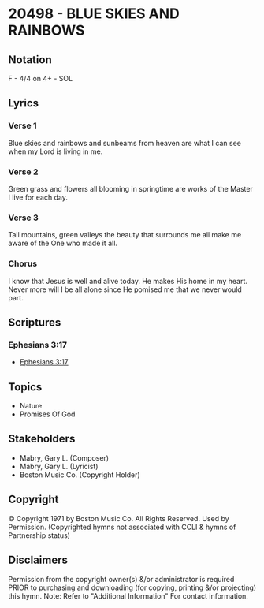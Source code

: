 # 20498 - BLUE SKIES AND RAINBOWS

## Notation

F - 4/4 on 4+ - SOL

## Lyrics

### Verse 1

Blue skies and rainbows and sunbeams from heaven are what I can see when  my Lord is living in me.

### Verse 2

Green grass and flowers all blooming in springtime are works of the Master I live for each day.

### Verse 3

Tall mountains, green valleys the beauty that surrounds me all make me aware of the One who made it all.

### Chorus

I know that Jesus is well and alive today. He makes His home in my heart. Never more will I be all alone since He pomised me that we never would part.


## Scriptures

### Ephesians 3:17

- [Ephesians 3:17](https://www.biblegateway.com/passage/?search=Ephesians%203%3A17)


## Topics

- Nature
- Promises Of God

## Stakeholders

- Mabry, Gary L. (Composer)
- Mabry, Gary L. (Lyricist)
- Boston Music Co. (Copyright Holder)

## Copyright

© Copyright 1971 by Boston Music Co. All Rights Reserved. Used by Permission.
(Copyrighted hymns not associated with CCLI & hymns of Partnership status)

## Disclaimers

Permission from the copyright owner(s) &/or administrator is required PRIOR to purchasing and downloading (for copying, printing &/or projecting) this hymn.
Note: Refer to "Additional Information" For contact information.

